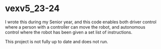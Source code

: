 # vexv5_23-24

I wrote this during my Senior year, and this code enables both driver control where a person with a controller can move the robot, and autonomous control where the robot has been given a set list of instructions.

This project is not fully up to date and does not run.
